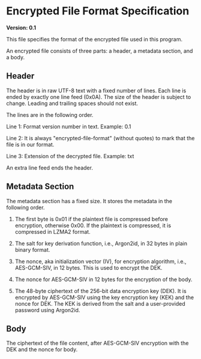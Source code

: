 # Encrypted File Format Specification

**Version: 0.1**

This file specifies the format of the encrypted file used in this program.

An encrypted file consists of three parts: a header, a metadata section, and a body.

## Header

The header is in raw UTF-8 text with a fixed number of lines.
Each line is ended by exactly one line feed (0x0A).
The size of the header is subject to change.
Leading and trailing spaces should not exist.

The lines are in the following order.

Line 1: Format version number in text. Example: 0.1

Line 2: It is always "encrypted-file-format" (without quotes) to mark that the file is in our format.

Line 3: Extension of the decrypted file. Example: txt

An extra line feed ends the header.

## Metadata Section

The metadata section has a fixed size. It stores the metadata in the following order.

1. The first byte is 0x01 if the plaintext file is compressed before encryption, otherwise 0x00.
   If the plaintext is compressed, it is compressed in LZMA2 format.

2. The salt for key derivation function, i.e., Argon2id, in 32 bytes in plain binary format.

3. The nonce, aka initialization vector (IV), for encryption algorithm, i.e., AES-GCM-SIV, in 12 bytes. This is used to encrypt the DEK.

4. The nonce for AES-GCM-SIV in 12 bytes for the encryption of the body.

5. The 48-byte ciphertext of the 256-bit data encryption key (DEK).
   It is encrypted by AES-GCM-SIV using the key encryption key (KEK) and the nonce for DEK.
   The KEK is derived from the salt and a user-provided password using Argon2id.

## Body

The ciphertext of the file content, after AES-GCM-SIV encryption with the DEK and the nonce for body.
